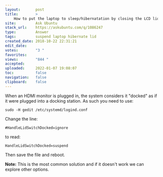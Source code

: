 ```yaml
---
layout:       post
title:        >
    How to put the laptop to sleep∕hibernatation by closing the LCD lid?
site:         Ask Ubuntu
stack_url:    https://askubuntu.com/q/1086247
type:         Answer
tags:         suspend laptop hibernate lid
created_date: 2018-10-22 22:31:21
edit_date:    
votes:        "3 "
favorites:    
views:        "844 "
accepted:     
uploaded:     2022-01-07 19:08:07
toc:          false
navigation:   false
clipboard:    false
---
```


When an HDMI monitor is plugged in, the system considers it "docked" as if it were plugged into a docking station. As such you need to use:

``` 
sudo -H gedit /etc/systemd/logind.conf

```

Change the line:

``` 
#HandleLidSwitchDocked=ignore

```

to read:

``` 
HandleLidSwitchDocked=suspend

```

Then save the file and reboot.

**Note:** This is the most common solution and if it doesn't work we can explore other options.

